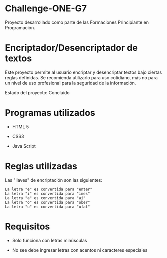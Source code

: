 # Challenge-ONE-G7
Proyecto desarrollado como parte de las Formaciones Principiante en Programación.
<h1>Encriptador/Desencriptador de textos</h1>
Este proyecto permite al usuario encriptar y desencriptar textos bajo ciertas reglas definidas. Se recomienda utilizarlo para uso cotidiano, más no para un nivel de uso profesional para la seguridad de la información.

Estado del proyecto: Concluido

<h1>Programas utilizados</h1>

- HTML 5

- CSS3
  
- Java Script

<h1>Reglas utilizadas</h1>
Las "llaves" de encriptación  son las siguientes:

```
La letra "e" es convertida para "enter"
La letra "i" es convertida para "imes"
La letra "a" es convertida para "ai"
La letra "o" es convertida para "ober"
La letra "u" es convertida para "ufat"
```

<h1>Requisitos</h1>

- Solo funciona con letras minúsculas

- No see debe ingresar letras con acentos ni caracteres especiales
